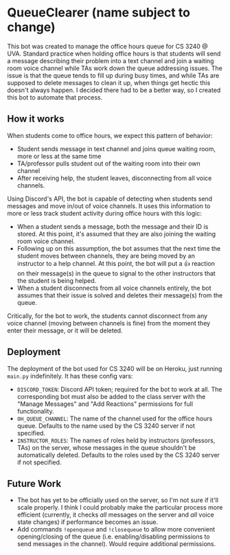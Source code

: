 # QueueClearer (name subject to change)

This bot was created to manage the office hours queue for CS 3240 @ UVA. Standard practice when holding office hours is that students will send a message describing their problem into a text channel and join a waiting room voice channel while TAs work down the queue addressing issues. The issue is that the queue tends to fill up during busy times, and while TAs are supposed to delete messages to clean it up, when things get hectic this doesn't always happen. I decided there had to be a better way, so I created this bot to automate that process.

## How it works

When students come to office hours, we expect this pattern of behavior:
- Student sends message in text channel and joins queue waiting room, more or less at the same time
- TA/professor pulls student out of the waiting room into their own channel
- After receiving help, the student leaves, disconnecting from all voice channels.

Using Discord's API, the bot is capable of detecting when students send messages and move in/out of voice channels. It uses this information to more or less track student activity during office hours with this logic:
- When a student sends a message, both the message and their ID is stored. At this point, it's assumed that they are also joining the waiting room voice channel. 
- Following up on this assumption, the bot assumes that the next time the student moves between channels, they are being moved by an instructor to a help channel. At this point, the bot will put a 👍 reaction on their message(s) in the queue to signal to the other instructors that the student is being helped.
- When a student disconnects from all voice channels entirely, the bot assumes that their issue is solved and deletes their message(s) from the queue.

Critically, for the bot to work, the students cannot disconnect from any voice channel (moving between channels is fine) from the moment they enter their message, or it will be deleted.

## Deployment

The deployment of the bot used for CS 3240 will be on Heroku, just running `main.py` indefinitely. It has these config vars:
- `DISCORD_TOKEN`: Discord API token; required for the bot to work at all. The corresponding bot must also be added to the class server with the "Manage Messages" and "Add Reactions" permissions for full functionality. 
- `OH_QUEUE_CHANNEL`: The name of the channel used for the office hours queue. Defaults to the name used by the CS 3240 server if not specified.
- `INSTRUCTOR_ROLES`: The names of roles held by instructors (professors, TAs) on the server, whose messages in the queue shouldn't be automatically deleted. Defaults to the roles used by the CS 3240 server if not specified.


## Future Work
- The bot has yet to be officially used on the server, so I'm not sure if it'll scale properly. I think I could probably make the particular process more efficient (currently, it checks _all_ messages on the server and _all_ voice state changes) if performance becomes an issue.
- Add commands `!openqueue` and `!closequeue` to allow more convenient opening/closing of the queue (i.e. enabling/disabling permissions to send messages in the channel). Would require additional permissions.
